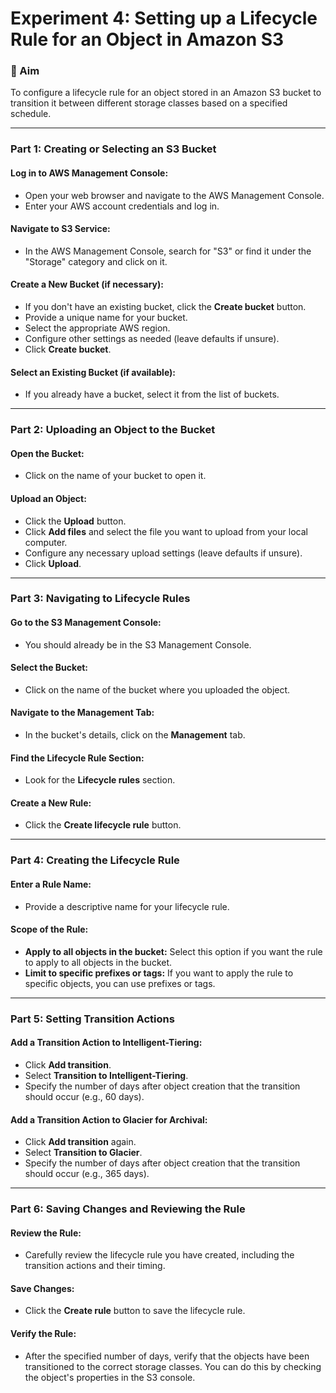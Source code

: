 # Experiment 4: Setting up a Lifecycle Rule for an Object in Amazon S3

### 🎯 Aim
To configure a lifecycle rule for an object stored in an Amazon S3 bucket to transition it between different storage classes based on a specified schedule.

---

### Part 1: Creating or Selecting an S3 Bucket

#### Log in to AWS Management Console:
- Open your web browser and navigate to the AWS Management Console.
- Enter your AWS account credentials and log in.

#### Navigate to S3 Service:
- In the AWS Management Console, search for "S3" or find it under the "Storage" category and click on it.

#### Create a New Bucket (if necessary):
- If you don't have an existing bucket, click the **Create bucket** button.
- Provide a unique name for your bucket.
- Select the appropriate AWS region.
- Configure other settings as needed (leave defaults if unsure).
- Click **Create bucket**.

#### Select an Existing Bucket (if available):
- If you already have a bucket, select it from the list of buckets.

---

### Part 2: Uploading an Object to the Bucket

#### Open the Bucket:
- Click on the name of your bucket to open it.

#### Upload an Object:
- Click the **Upload** button.
- Click **Add files** and select the file you want to upload from your local computer.
- Configure any necessary upload settings (leave defaults if unsure).
- Click **Upload**.

---

### Part 3: Navigating to Lifecycle Rules

#### Go to the S3 Management Console:
- You should already be in the S3 Management Console.

#### Select the Bucket:
- Click on the name of the bucket where you uploaded the object.

#### Navigate to the Management Tab:
- In the bucket's details, click on the **Management** tab.

#### Find the Lifecycle Rule Section:
- Look for the **Lifecycle rules** section.

#### Create a New Rule:
- Click the **Create lifecycle rule** button.

---

### Part 4: Creating the Lifecycle Rule

#### Enter a Rule Name:
- Provide a descriptive name for your lifecycle rule.

#### Scope of the Rule:
- **Apply to all objects in the bucket:** Select this option if you want the rule to apply to all objects in the bucket.
- **Limit to specific prefixes or tags:** If you want to apply the rule to specific objects, you can use prefixes or tags.

---

### Part 5: Setting Transition Actions

#### Add a Transition Action to Intelligent-Tiering:
- Click **Add transition**.
- Select **Transition to Intelligent-Tiering**.
- Specify the number of days after object creation that the transition should occur (e.g., 60 days).

#### Add a Transition Action to Glacier for Archival:
- Click **Add transition** again.
- Select **Transition to Glacier**.
- Specify the number of days after object creation that the transition should occur (e.g., 365 days).

---

### Part 6: Saving Changes and Reviewing the Rule

#### Review the Rule:
- Carefully review the lifecycle rule you have created, including the transition actions and their timing.

#### Save Changes:
- Click the **Create rule** button to save the lifecycle rule.

#### Verify the Rule:
- After the specified number of days, verify that the objects have been transitioned to the correct storage classes. You can do this by checking the object's properties in the S3 console.
